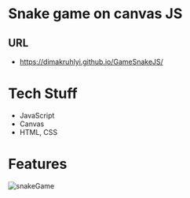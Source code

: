 # Snake game on canvas JS

## URL
- https://dimakruhlyi.github.io/GameSnakeJS/

# Tech Stuff
- JavaScript
- Canvas
- HTML, CSS

# Features
![snakeGame](https://i.ibb.co/DYNwqTt/snake.png)

